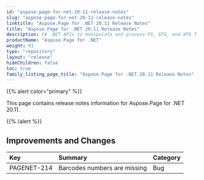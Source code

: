 ```yaml
---
id: "aspose-page-for-net-20-11-release-notes"
slug: "aspose-page-for-net-20-11-release-notes"
linktitle: "Aspose.Page for .NET 20.11 Release Notes"
title: "Aspose.Page for .NET 20.11 Release Notes"
description: C# .NET APIs to manipulate and process PS, EPS, and XPS files. This page contains new Aspose.Page for .NET features, enhancement, and bug fixes in 2020, version 20.11.
productName: "Aspose.Page for .NET"
weight: 91
type: "repository"
layout: "release"
hideChildren: false
toc: true
family_listing_page_title: "Aspose.Page for .NET 20.11 Release Notes"
---
```


{{% alert color="primary" %}}

This page contains release notes information for Aspose.Page for .NET 20.11.

{{% /alert %}}
## **Improvements and Changes**

|**Key**|**Summary**|**Category**|
| :- | :- | :- |
|PAGENET-214| Barcodes numbers are missing|Bug|
